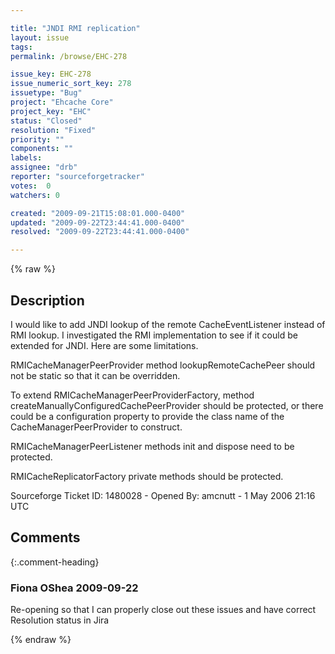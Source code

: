 ```yaml
---

title: "JNDI RMI replication"
layout: issue
tags: 
permalink: /browse/EHC-278

issue_key: EHC-278
issue_numeric_sort_key: 278
issuetype: "Bug"
project: "Ehcache Core"
project_key: "EHC"
status: "Closed"
resolution: "Fixed"
priority: ""
components: ""
labels: 
assignee: "drb"
reporter: "sourceforgetracker"
votes:  0
watchers: 0

created: "2009-09-21T15:08:01.000-0400"
updated: "2009-09-22T23:44:41.000-0400"
resolved: "2009-09-22T23:44:41.000-0400"

---
```




{% raw %}



## Description

<div markdown="1" class="description">

I would like to add JNDI lookup of the remote 
CacheEventListener instead of RMI lookup.  I 
investigated the RMI implementation to see if it 
could be extended for JNDI.  Here are some 
limitations.

RMICacheManagerPeerProvider method 
lookupRemoteCachePeer should not be static so that it 
can be overridden.

To extend RMICacheManagerPeerProviderFactory, method 
createManuallyConfiguredCachePeerProvider should be 
protected, or there could be a configuration property 
to provide the class name of the 
CacheManagerPeerProvider to construct.

RMICacheManagerPeerListener methods init and dispose 
need to be protected.

RMICacheReplicatorFactory private methods should be 
protected.

Sourceforge Ticket ID: 1480028 - Opened By: amcnutt - 1 May 2006 21:16 UTC

</div>

## Comments


{:.comment-heading}
### **Fiona OShea** <span class="date">2009-09-22</span>

<div markdown="1" class="comment">

Re-opening so that I can properly close out these issues and have correct Resolution status in Jira

</div>



{% endraw %}
